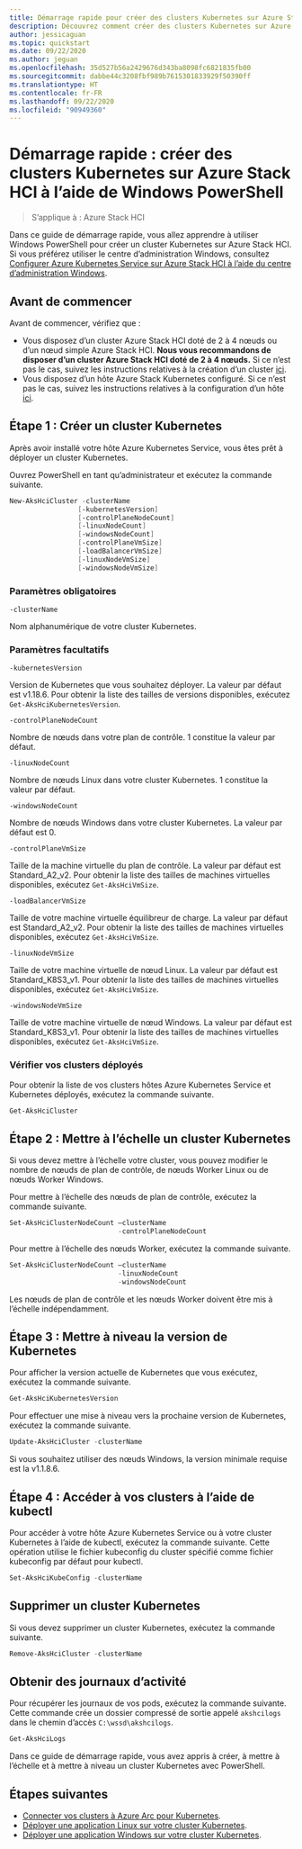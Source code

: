 ```yaml
---
title: Démarrage rapide pour créer des clusters Kubernetes sur Azure Stack HCI à l’aide de Windows PowerShell
description: Découvrez comment créer des clusters Kubernetes sur Azure Stack HCI avec Windows PowerShell
author: jessicaguan
ms.topic: quickstart
ms.date: 09/22/2020
ms.author: jeguan
ms.openlocfilehash: 35d527b56a2429676d343ba8098fc6821835fb00
ms.sourcegitcommit: dabbe44c3208fbf989b7615301833929f50390ff
ms.translationtype: HT
ms.contentlocale: fr-FR
ms.lasthandoff: 09/22/2020
ms.locfileid: "90949360"
---
```

# <a name="quickstart-create-kubernetes-clusters-on-azure-stack-hci-using-windows-powershell"></a>Démarrage rapide : créer des clusters Kubernetes sur Azure Stack HCI à l’aide de Windows PowerShell

> S’applique à : Azure Stack HCI

Dans ce guide de démarrage rapide, vous allez apprendre à utiliser Windows PowerShell pour créer un cluster Kubernetes sur Azure Stack HCI. Si vous préférez utiliser le centre d’administration Windows, consultez [Configurer Azure Kubernetes Service sur Azure Stack HCI à l’aide du centre d’administration Windows](setup.md).

## <a name="before-you-begin"></a>Avant de commencer

Avant de commencer, vérifiez que :

- Vous disposez d’un cluster Azure Stack HCI doté de 2 à 4 nœuds ou d’un nœud simple Azure Stack HCI. **Nous vous recommandons de disposer d’un cluster Azure Stack HCI doté de 2 à 4 nœuds.** Si ce n’est pas le cas, suivez les instructions relatives à la création d’un cluster [ici](./system-requirements.md).
- Vous disposez d’un hôte Azure Stack Kubernetes configuré. Si ce n’est pas le cas, suivez les instructions relatives à la configuration d’un hôte [ici](./setup-powershell.md).

## <a name="step-1-create-a-kubernetes-cluster"></a>Étape 1 : Créer un cluster Kubernetes

Après avoir installé votre hôte Azure Kubernetes Service, vous êtes prêt à déployer un cluster Kubernetes.

Ouvrez PowerShell en tant qu’administrateur et exécutez la commande suivante.

   ```powershell
   New-AksHciCluster -clusterName
                    [-kubernetesVersion]
                    [-controlPlaneNodeCount]
                    [-linuxNodeCount]
                    [-windowsNodeCount]
                    [-controlPlaneVmSize]
                    [-loadBalancerVmSize]
                    [-linuxNodeVmSize]
                    [-windowsNodeVmSize]
   ```

### <a name="required-parameters"></a>Paramètres obligatoires

`-clusterName`

Nom alphanumérique de votre cluster Kubernetes.

### <a name="optional-parameters"></a>Paramètres facultatifs

`-kubernetesVersion`

Version de Kubernetes que vous souhaitez déployer. La valeur par défaut est v1.18.6. Pour obtenir la liste des tailles de versions disponibles, exécutez `Get-AksHciKubernetesVersion`.

`-controlPlaneNodeCount`

Nombre de nœuds dans votre plan de contrôle. 1 constitue la valeur par défaut.

`-linuxNodeCount`

Nombre de nœuds Linux dans votre cluster Kubernetes. 1 constitue la valeur par défaut.

`-windowsNodeCount`

Nombre de nœuds Windows dans votre cluster Kubernetes. La valeur par défaut est 0.

`-controlPlaneVmSize`

Taille de la machine virtuelle du plan de contrôle. La valeur par défaut est Standard_A2_v2. Pour obtenir la liste des tailles de machines virtuelles disponibles, exécutez `Get-AksHciVmSize`.

`-loadBalancerVmSize`

Taille de votre machine virtuelle équilibreur de charge. La valeur par défaut est Standard_A2_v2. Pour obtenir la liste des tailles de machines virtuelles disponibles, exécutez `Get-AksHciVmSize`.

`-linuxNodeVmSize`

Taille de votre machine virtuelle de nœud Linux. La valeur par défaut est Standard_K8S3_v1. Pour obtenir la liste des tailles de machines virtuelles disponibles, exécutez `Get-AksHciVmSize`.

`-windowsNodeVmSize`

Taille de votre machine virtuelle de nœud Windows. La valeur par défaut est Standard_K8S3_v1. Pour obtenir la liste des tailles de machines virtuelles disponibles, exécutez `Get-AksHciVmSize`.

### <a name="check-your-deployed-clusters"></a>Vérifier vos clusters déployés

Pour obtenir la liste de vos clusters hôtes Azure Kubernetes Service et Kubernetes déployés, exécutez la commande suivante.

```powershell
Get-AksHciCluster
```

## <a name="step-2-scale-a-kubernetes-cluster"></a>Étape 2 : Mettre à l’échelle un cluster Kubernetes

Si vous devez mettre à l’échelle votre cluster, vous pouvez modifier le nombre de nœuds de plan de contrôle, de nœuds Worker Linux ou de nœuds Worker Windows.

Pour mettre à l’échelle des nœuds de plan de contrôle, exécutez la commande suivante.

```powershell
Set-AksHciClusterNodeCount –clusterName
                           -controlPlaneNodeCount
```

Pour mettre à l’échelle des nœuds Worker, exécutez la commande suivante.

```powershell
Set-AksHciClusterNodeCount –clusterName
                           -linuxNodeCount
                           -windowsNodeCount
```

Les nœuds de plan de contrôle et les nœuds Worker doivent être mis à l’échelle indépendamment.

## <a name="step-3-upgrade-kubernetes-version"></a>Étape 3 : Mettre à niveau la version de Kubernetes

Pour afficher la version actuelle de Kubernetes que vous exécutez, exécutez la commande suivante.

```powershell
Get-AksHciKubernetesVersion
```

Pour effectuer une mise à niveau vers la prochaine version de Kubernetes, exécutez la commande suivante.

```powershell
Update-AksHciCluster -clusterName
```

Si vous souhaitez utiliser des nœuds Windows, la version minimale requise est la v1.1.8.6.

## <a name="step-4-access-your-clusters-using-kubectl"></a>Étape 4 : Accéder à vos clusters à l’aide de kubectl

Pour accéder à votre hôte Azure Kubernetes Service ou à votre cluster Kubernetes à l’aide de kubectl, exécutez la commande suivante. Cette opération utilise le fichier kubeconfig du cluster spécifié comme fichier kubeconfig par défaut pour kubectl.

```powershell
Set-AksHciKubeConfig -clusterName
```

## <a name="delete-a-kubernetes-cluster"></a>Supprimer un cluster Kubernetes

Si vous devez supprimer un cluster Kubernetes, exécutez la commande suivante.

```powershell
Remove-AksHciCluster -clusterName
```

## <a name="get-logs"></a>Obtenir des journaux d’activité

Pour récupérer les journaux de vos pods, exécutez la commande suivante. Cette commande crée un dossier compressé de sortie appelé `akshcilogs` dans le chemin d’accès `C:\wssd\akshcilogs`.

```powershell
Get-AksHciLogs
```

Dans ce guide de démarrage rapide, vous avez appris à créer, à mettre à l’échelle et à mettre à niveau un cluster Kubernetes avec PowerShell.

## <a name="next-steps"></a>Étapes suivantes

- [Connecter vos clusters à Azure Arc pour Kubernetes](./connect-to-arc.md).
- [Déployer une application Linux sur votre cluster Kubernetes](./deploy-linux-application.md).
- [Déployer une application Windows sur votre cluster Kubernetes](./deploy-windows-application.md).
